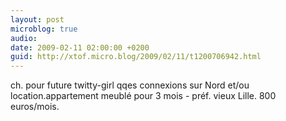 ```yaml
---
layout: post
microblog: true
audio: 
date: 2009-02-11 02:00:00 +0200
guid: http://xtof.micro.blog/2009/02/11/t1200706942.html
---
```

ch. pour future twitty-girl qqes connexions sur Nord et/ou location.appartement meublé pour 3 mois - préf. vieux Lille. 800 euros/mois.
